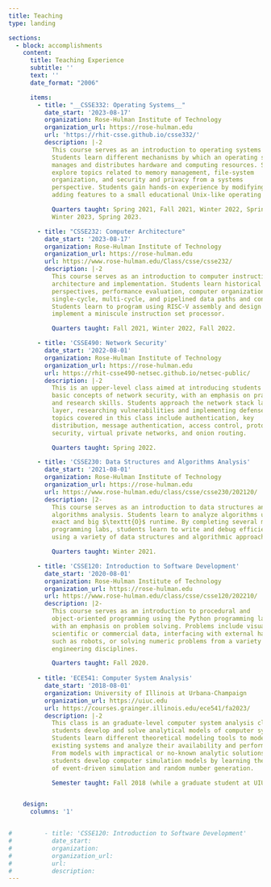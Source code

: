 ```yaml
---
title: Teaching
type: landing

sections:
  - block: accomplishments
    content:
      title: Teaching Experience
      subtitle: ''
      text: ''
      date_format: "2006"

      items:
        - title: "__CSSE332: Operating Systems__"
          date_start: '2023-08-17'
          organization: Rose-Hulman Institute of Technology
          organization_url: https://rose-hulman.edu
          url: 'https://rhit-csse.github.io/csse332/'
          description: |-2
            This course serves as an introduction to operating systems concepts.
            Students learn different mechanisms by which an operating system
            manages and distributes hardware and computing resources. Students
            explore topics related to memory management, file-system
            organization, and security and privacy from a systems
            perspective. Students gain hands-on experience by modifying and
            adding features to a small educational Unix-like operating system.

            Quarters taught: Spring 2021, Fall 2021, Winter 2022, Spring 2022,
            Winter 2023, Spring 2023.

        - title: "CSSE232: Computer Architecture"
          date_start: '2023-08-17'
          organization: Rose-Hulman Institute of Technology
          organization_url: https://rose-hulman.edu
          url: https://www.rose-hulman.edu/Class/csse/csse232/
          description: |-2
            This course serves as an introduction to computer instruction set
            architecture and implementation. Students learn historical
            perspectives, performance evaluation, computer organization,
            single-cycle, multi-cycle, and pipelined data paths and control.
            Students learn to program using RISC-V assembly and design and
            implement a miniscule instruction set processor.

            Quarters taught: Fall 2021, Winter 2022, Fall 2022.

        - title: 'CSSE490: Network Security'
          date_start: '2022-08-01'
          organization: Rose-Hulman Institute of Technology
          organization_url: https://rose-hulman.edu
          url: https://rhit-csse490-netsec.github.io/netsec-public/
          description: |-2
            This is an upper-level class aimed at introducing students to the
            basic concepts of network security, with an emphasis on practical
            and research skills. Students approach the network stack layer by
            layer, researching vulnerabilities and implementing defenses. The
            topics covered in this class include authentication, key
            distribution, message authentication, access control, protocol
            security, virtual private networks, and onion routing.

            Quarters taught: Spring 2022.

        - title: 'CSSE230: Data Structures and Algorithms Analysis'
          date_start: '2021-08-01'
          organization: Rose-Hulman Institute of Technology
          organization_url: https://rose-hulman.edu
          url: https://www.rose-hulman.edu/class/csse/csse230/202120/
          description: |2-
            This course serves as an introduction to data structures and
            algorithms analysis. Students learn to analyze algorithms using
            exact and big $\texttt{O}$ runtime. By completing several major
            programming labs, students learn to write and debug efficient code
            using a variety of data structures and algorithmic approaches.

            Quarters taught: Winter 2021.

        - title: 'CSSE120: Introduction to Software Development'
          date_start: '2020-08-01'
          organization: Rose-Hulman Institute of Technology
          organization_url: https://rose-hulman.edu
          url: https://www.rose-hulman.edu/class/csse/csse120/202210/
          description: |2-
            This course serves as an introduction to procedural and
            object-oriented programming using the Python programming language,
            with an emphasis on problem solving. Problems include visualizing
            scientific or commercial data, interfacing with external hardware
            such as robots, or solving numeric problems from a variety of
            engineering disciplines.

            Quarters taught: Fall 2020.
        
        - title: 'ECE541: Computer System Analysis'
          date_start: '2018-08-01'
          organization: University of Illinois at Urbana-Champaign
          organization_url: https://uiuc.edu
          url: https://courses.grainger.illinois.edu/ece541/fa2023/
          description: |-2
            This class is an graduate-level computer system analysis class where
            students develop and solve analytical models of computer systems.
            Students learn different theoretical modeling tools to model
            existing systems and analyze their availability and performance. 
            From models with impractical or no-known analytic solutions,
            students develop computer simulation models by learning the basics
            of event-driven simulation and random number generation.

            Semester taught: Fall 2018 (while a graduate student at UIUC).


    design:
      columns: '1'


#         - title: 'CSSE120: Introduction to Software Development'
#           date_start:
#           organization:
#           organization_url:
#           url:
#           description:
---
```

